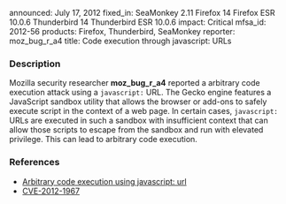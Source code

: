announced: July 17, 2012
fixed_in: SeaMonkey 2.11
          Firefox 14
          Firefox ESR 10.0.6
          Thunderbird 14
          Thunderbird ESR 10.0.6
impact: Critical
mfsa_id: 2012-56
products: Firefox, Thunderbird, SeaMonkey
reporter: moz_bug_r_a4
title: Code execution through javascript: URLs

<h3>Description</h3>

<p>Mozilla security researcher <strong>moz_bug_r_a4</strong> reported a
arbitrary code execution attack using a <code>javascript:</code> URL. The Gecko
engine features a JavaScript sandbox utility that allows the browser or add-ons
to safely execute script in the context of a web page. In certain cases,
<code>javascript:</code> URLs are executed in such a sandbox with insufficient
context that can allow those scripts to escape from the sandbox and run with
elevated privilege. This can lead to arbitrary code execution.
</p>


<h3>References</h3>

<ul>
  <li><a href="https://bugzilla.mozilla.org/show_bug.cgi?id=758344">
      Arbitrary code execution using javascript: url</a></li>
  <li><a href="http://cve.mitre.org/cgi-bin/cvename.cgi?name=CVE-2012-1967" class="ex-ref">CVE-2012-1967</a></li>
</ul>




